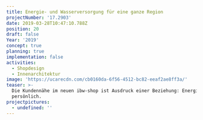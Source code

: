 ```yaml
---
title: Energie- und Wasserversorgung für eine ganze Region
projectNumber: '17.2903'
date: 2019-03-28T10:47:10.788Z
position: 20
draft: false
Year: '2019'
concept: true
planning: true
implementation: false
activities:
  - Shopdesign
  - Innenarchitektur
image: 'https://ucarecdn.com/cb0160da-6f56-4512-bc82-eeaf2ae8ff3a/'
teaser: >-
  Die Kundennähe im neuen ibw-shop ist Ausdruck einer Beziehung: Energie
  persönlich.
projectpictures:
  - undefined: ''
---
```


